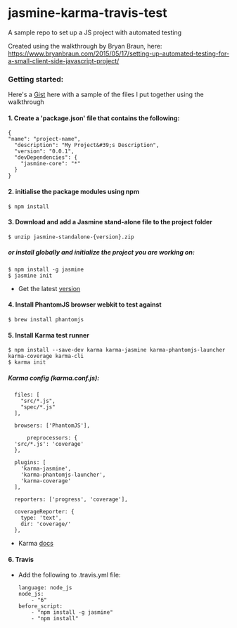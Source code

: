 # jasmine-karma-travis-test
A sample repo to set up a JS project with automated testing

Created using the walkthrough by Bryan Braun, here:  
https://www.bryanbraun.com/2015/05/17/setting-up-automated-testing-for-a-small-client-side-javascript-project/


### Getting started:   

Here's a [Gist](https://gist.github.com/bannastre/f470ad091849239dd7e38680197c465c) here with a sample of the files I put together using the walkthrough 

#### 1. Create a 'package.json' file that contains the following:

    {
    "name": "project-name",
      "description": "My Project&#39;s Description",
      "version": "0.0.1",
      "devDependencies": {
        "jasmine-core": "*"
      }
    }

#### 2. initialise the package modules using npm

    $ npm install


#### 3. Download and add a Jasmine stand-alone file to the project folder   

    $ unzip jasmine-standalone-{version}.zip

##### or install globally and initialize the project you are working on:
    
    $ npm install -g jasmine
    $ jasmine init 
    
 - Get the latest [version](https://jasmine.github.io/pages/getting_started.html)  


#### 4. Install PhantomJS browser webkit to test against   

    $ brew install phantomjs

#### 5. Install Karma test runner

    $ npm install --save-dev karma karma-jasmine karma-phantomjs-launcher karma-coverage karma-cli
    $ karma init

  ##### Karma config (karma.conf.js):  

      files: [
        "src/*.js",
        "spec/*.js"
      ],
      
      browsers: ['PhantomJS'],  
      
          preprocessors: {
      'src/*.js': 'coverage'
      },

      plugins: [
        'karma-jasmine',
        'karma-phantomjs-launcher',
        'karma-coverage'
      ],
      
      reporters: ['progress', 'coverage'],
      
      coverageReporter: {
        type: 'text',
        dir: 'coverage/'
      },

- Karma [docs](http://karma-runner.github.io/1.0/index.html)

#### 6. Travis

- Add the following to .travis.yml file:

    ```
    language: node_js
    node_js:
        - "6"
    before_script:
        - "npm install -g jasmine"
        - "npm install"
    ```
